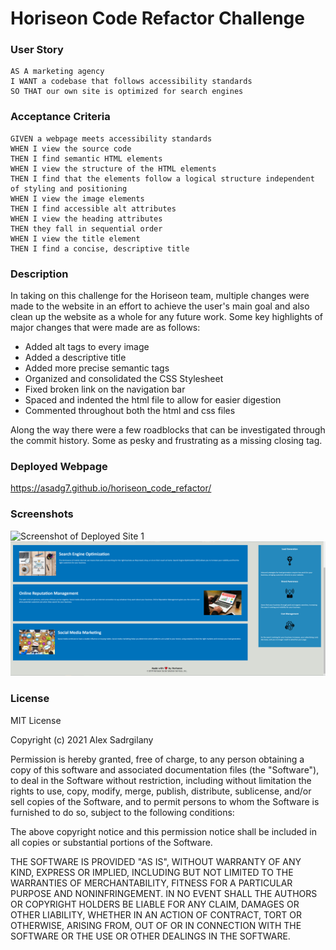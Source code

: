 # Horiseon Code Refactor Challenge

### User Story

```
AS A marketing agency
I WANT a codebase that follows accessibility standards
SO THAT our own site is optimized for search engines
```

### Acceptance Criteria

```
GIVEN a webpage meets accessibility standards
WHEN I view the source code
THEN I find semantic HTML elements
WHEN I view the structure of the HTML elements
THEN I find that the elements follow a logical structure independent of styling and positioning
WHEN I view the image elements
THEN I find accessible alt attributes
WHEN I view the heading attributes
THEN they fall in sequential order
WHEN I view the title element
THEN I find a concise, descriptive title
```

### Description

In taking on this challenge for the Horiseon team, multiple changes were made to the website in an effort to achieve the user's main goal and also clean up the website as a whole for any future work. Some key highlights of major changes that were made are as follows:
* Added alt tags to every image 
* Added a descriptive title
* Added more precise semantic tags
* Organized and consolidated the CSS Stylesheet
* Fixed broken link on the navigation bar
* Spaced and indented the html file to allow for easier digestion
* Commented throughout both the html and css files

Along the way there were a few roadblocks that can be investigated through the commit history. Some as pesky and frustrating as a missing closing tag. 

### Deployed Webpage

https://asadg7.github.io/horiseon_code_refactor/

### Screenshots

![Screenshot of Deployed Site 1](./assets/images/Webpage_Screenshot_1.PNG)
![Screenshot of Deployed Site 2](./assets/images/Webpage_Screenshot_2.PNG)

### License

MIT License

Copyright (c) 2021 Alex Sadrgilany

Permission is hereby granted, free of charge, to any person obtaining a copy
of this software and associated documentation files (the "Software"), to deal
in the Software without restriction, including without limitation the rights
to use, copy, modify, merge, publish, distribute, sublicense, and/or sell
copies of the Software, and to permit persons to whom the Software is
furnished to do so, subject to the following conditions:

The above copyright notice and this permission notice shall be included in all
copies or substantial portions of the Software.

THE SOFTWARE IS PROVIDED "AS IS", WITHOUT WARRANTY OF ANY KIND, EXPRESS OR
IMPLIED, INCLUDING BUT NOT LIMITED TO THE WARRANTIES OF MERCHANTABILITY,
FITNESS FOR A PARTICULAR PURPOSE AND NONINFRINGEMENT. IN NO EVENT SHALL THE
AUTHORS OR COPYRIGHT HOLDERS BE LIABLE FOR ANY CLAIM, DAMAGES OR OTHER
LIABILITY, WHETHER IN AN ACTION OF CONTRACT, TORT OR OTHERWISE, ARISING FROM,
OUT OF OR IN CONNECTION WITH THE SOFTWARE OR THE USE OR OTHER DEALINGS IN THE
SOFTWARE.


